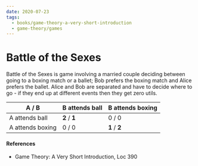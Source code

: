 ```yaml
---
date: 2020-07-23
tags:
  - books/game-theory-a-very-short-introduction
  - game-theory/games
---
```


# Battle of the Sexes
Battle of the Sexes is game involving a married couple deciding between going to a boxing match
or a ballet; Bob prefers the boxing match and Alice prefers the ballet. Alice and Bob are separated
and have to decide where to go - if they end up at different events then they get zero utils.

| A / B            | B attends ball | B attends boxing |
|------------------|----------------|------------------|
| A attends ball   | **2** / **1**  | 0 / 0            |
| A attends boxing | 0 / 0          | **1** / **2**    |

#### References
- Game Theory: A Very Short Introduction, Loc 390
